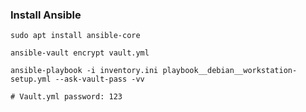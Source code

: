 ### Install Ansible

```shell
sudo apt install ansible-core

ansible-vault encrypt vault.yml

ansible-playbook -i inventory.ini playbook__debian__workstation-setup.yml --ask-vault-pass -vv

# Vault.yml password: 123
```
